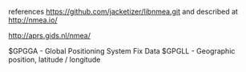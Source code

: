 references https://github.com/jacketizer/libnmea.git and described at http://nmea.io/

http://aprs.gids.nl/nmea/

   $GPGGA - Global Positioning System Fix Data
   $GPGLL - Geographic position, latitude / longitude

